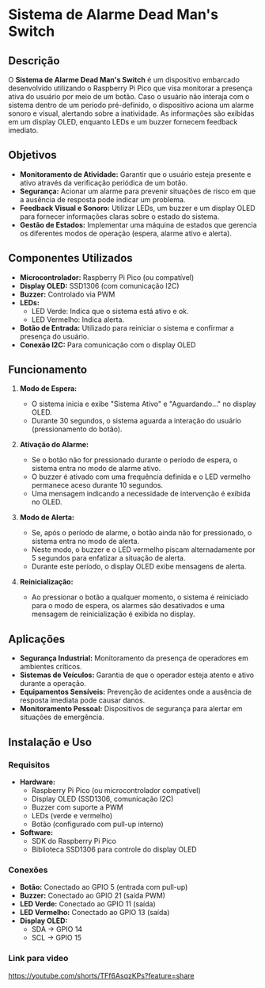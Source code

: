 # Sistema de Alarme Dead Man's Switch

## Descrição

O **Sistema de Alarme Dead Man's Switch** é um dispositivo embarcado desenvolvido utilizando o Raspberry Pi Pico que visa monitorar a presença ativa do usuário por meio de um botão. Caso o usuário não interaja com o sistema dentro de um período pré-definido, o dispositivo aciona um alarme sonoro e visual, alertando sobre a inatividade. As informações são exibidas em um display OLED, enquanto LEDs e um buzzer fornecem feedback imediato.

## Objetivos

- **Monitoramento de Atividade:** Garantir que o usuário esteja presente e ativo através da verificação periódica de um botão.
- **Segurança:** Acionar um alarme para prevenir situações de risco em que a ausência de resposta pode indicar um problema.
- **Feedback Visual e Sonoro:** Utilizar LEDs, um buzzer e um display OLED para fornecer informações claras sobre o estado do sistema.
- **Gestão de Estados:** Implementar uma máquina de estados que gerencia os diferentes modos de operação (espera, alarme ativo e alerta).

## Componentes Utilizados

- **Microcontrolador:** Raspberry Pi Pico (ou compatível)
- **Display OLED:** SSD1306 (com comunicação I2C)
- **Buzzer:** Controlado via PWM
- **LEDs:**
  - LED Verde: Indica que o sistema está ativo e ok.
  - LED Vermelho: Indica alerta.
- **Botão de Entrada:** Utilizado para reiniciar o sistema e confirmar a presença do usuário.
- **Conexão I2C:** Para comunicação com o display OLED

## Funcionamento

1. **Modo de Espera:**

   - O sistema inicia e exibe "Sistema Ativo" e "Aguardando..." no display OLED.
   - Durante 30 segundos, o sistema aguarda a interação do usuário (pressionamento do botão).

2. **Ativação do Alarme:**

   - Se o botão não for pressionado durante o período de espera, o sistema entra no modo de alarme ativo.
   - O buzzer é ativado com uma frequência definida e o LED vermelho permanece aceso durante 10 segundos.
   - Uma mensagem indicando a necessidade de intervenção é exibida no OLED.

3. **Modo de Alerta:**

   - Se, após o período de alarme, o botão ainda não for pressionado, o sistema entra no modo de alerta.
   - Neste modo, o buzzer e o LED vermelho piscam alternadamente por 5 segundos para enfatizar a situação de alerta.
   - Durante este período, o display OLED exibe mensagens de alerta.

4. **Reinicialização:**
   - Ao pressionar o botão a qualquer momento, o sistema é reiniciado para o modo de espera, os alarmes são desativados e uma mensagem de reinicialização é exibida no display.

## Aplicações

- **Segurança Industrial:** Monitoramento da presença de operadores em ambientes críticos.
- **Sistemas de Veículos:** Garantia de que o operador esteja atento e ativo durante a operação.
- **Equipamentos Sensíveis:** Prevenção de acidentes onde a ausência de resposta imediata pode causar danos.
- **Monitoramento Pessoal:** Dispositivos de segurança para alertar em situações de emergência.

## Instalação e Uso

### Requisitos

- **Hardware:**
  - Raspberry Pi Pico (ou microcontrolador compatível)
  - Display OLED (SSD1306, comunicação I2C)
  - Buzzer com suporte a PWM
  - LEDs (verde e vermelho)
  - Botão (configurado com pull-up interno)
- **Software:**
  - SDK do Raspberry Pi Pico
  - Biblioteca SSD1306 para controle do display OLED

### Conexões

- **Botão:** Conectado ao GPIO 5 (entrada com pull-up)
- **Buzzer:** Conectado ao GPIO 21 (saída PWM)
- **LED Verde:** Conectado ao GPIO 11 (saída)
- **LED Vermelho:** Conectado ao GPIO 13 (saída)
- **Display OLED:**
  - SDA → GPIO 14
  - SCL → GPIO 15

### Link para video

<https://youtube.com/shorts/TFf6AsqzKPs?feature=share>

